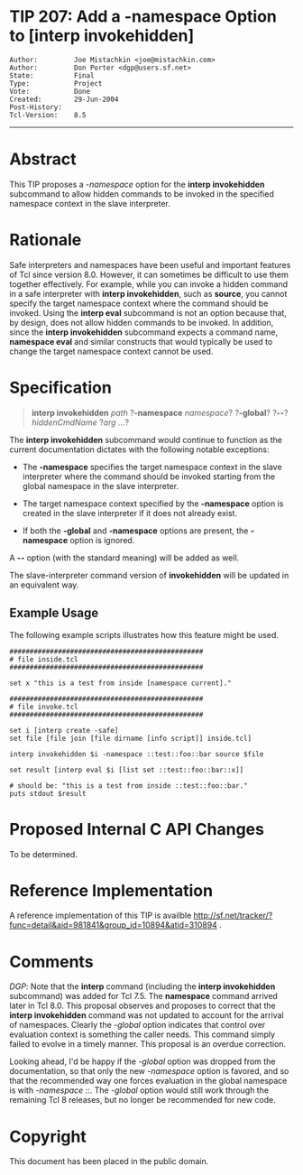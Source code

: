 # TIP 207: Add a -namespace Option to [interp invokehidden]
	Author:         Joe Mistachkin <joe@mistachkin.com>
	Author:         Don Porter <dgp@users.sf.net>
	State:          Final
	Type:           Project
	Vote:           Done
	Created:        29-Jun-2004
	Post-History:   
	Tcl-Version:    8.5
-----

# Abstract

This TIP proposes a _-namespace_ option for the **interp
invokehidden** subcommand to allow hidden commands to be invoked in
the specified namespace context in the slave interpreter.

# Rationale

Safe interpreters and namespaces have been useful and important
features of Tcl since version 8.0.  However, it can sometimes be
difficult to use them together effectively.  For example, while you
can invoke a hidden command in a safe interpreter with **interp
invokehidden**, such as **source**, you cannot specify the target
namespace context where the command should be invoked.  Using the
**interp eval** subcommand is not an option because that, by design,
does not allow hidden commands to be invoked.  In addition, since the
**interp invokehidden** subcommand expects a command name,
**namespace eval** and similar constructs that would typically be
used to change the target namespace context cannot be used.

# Specification

 > **interp invokehidden** _path_
   ?**-namespace** _namespace_? ?**-global**?
   ?**--**? _hiddenCmdName_ ?_arg ..._?

The **interp invokehidden** subcommand would continue to function as
the current documentation dictates with the following notable
exceptions:

   * The **-namespace** specifies the target namespace context in
     the slave interpreter where the command should be invoked starting
     from the global namespace in the slave interpreter.

   * The target namespace context specified by the **-namespace**
     option is created in the slave interpreter if it does not already
     exist.

   * If both the **-global** and **-namespace** options are
     present, the **-namespace** option is ignored.

A **--** option \(with the standard meaning\) will be added as well.

The slave-interpreter command version of **invokehidden** will be
updated in an equivalent way.

## Example Usage

The following example scripts illustrates how this feature might be used.

	################################################
	# file inside.tcl
	################################################
	
	set x "this is a test from inside [namespace current]."
	
	################################################
	# file invoke.tcl
	################################################
	
	set i [interp create -safe]
	set file [file join [file dirname [info script]] inside.tcl]
	
	interp invokehidden $i -namespace ::test::foo::bar source $file
	
	set result [interp eval $i [list set ::test::foo::bar::x]]
	
	# should be: "this is a test from inside ::test::foo::bar."
	puts stdout $result

# Proposed Internal C API Changes

To be determined.

# Reference Implementation

A reference implementation of this TIP is availble
<http://sf.net/tracker/?func=detail&aid=981841&group_id=10894&atid=310894> .

# Comments

_DGP_: Note that the **interp** command \(including the
**interp invokehidden** subcommand\) was added for
Tcl 7.5.  The **namespace** command arrived later
in Tcl 8.0.  This proposal observes and proposes to
correct that the **interp invokehidden** command
was not updated to account for the arrival of 
namespaces.  Clearly the _-global_ option indicates
that control over evaluation context is something
the caller needs.  This command simply failed to
evolve in a timely manner.  This proposal is an
overdue correction.

Looking ahead, I'd be happy if the _-global_ option
was dropped from the documentation, so that only the
new _-namespace_ option is favored, and so that the
recommended way one
forces evaluation in the global namespace is with
_-namespace ::_.  The _-global_ option would still
work through the remaining Tcl 8 releases, but no
longer be recommended for new code.

# Copyright

This document has been placed in the public domain.

